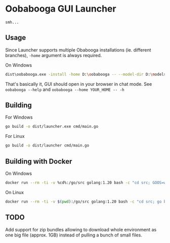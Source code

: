 
# Oobabooga GUI Launcher

`smh...`

## Usage

Since Launcher supports multiple Obabooga installations (ie. different branches), `-home` argument is always required.

On Windows
```bash
dist\oobabooga.exe -install -home D:\oobabooga -- --model-dir D:\models --chat --auto-launch
```

That's basically it, GUI should open in your browser in chat mode.
See `oobabooga --help` and `oobabooga --home YOUR_HOME -- -h`

## Building

For Windows
```bash
go build -o dist/launcher.exe cmd/main.go
```

For Linux
```bash
go build -o dist/launcher cmd/main.go
```

## Building with Docker

On Windows
```bash
docker run --rm -ti -v %cd%:/go/src golang:1.20 bash -c "cd src; GOOS=windows go build -o dist/oobabooga.exe cmd/main.go"
```

On Linux
```bash
docker run --rm -ti -v $(pwd):/go/src golang:1.20 bash -c "cd src; go build -o dist/oobabooga cmd/main.go"
```

## TODO

Add support for zip bundles allowing to download whole environment as one big file (approx. 1GB) instead of pulling a bunch of small files.
